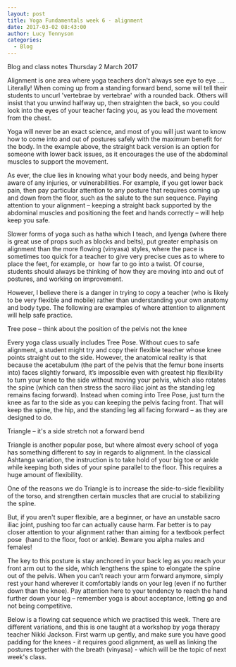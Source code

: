 ```yaml
---
layout: post
title: Yoga Fundamentals week 6 - alignment
date: 2017-03-02 08:43:00
author: Lucy Tennyson
categories:
  - Blog
---
```



Blog and class notes Thursday 2 March 2017&nbsp;

Alignment is one area where yoga teachers don't always see eye to eye …. Literally! When coming up from a standing forward bend, some will tell their students to uncurl 'vertebrae by vertebrae' with a rounded back. Others will insist that you unwind halfway up, then straighten the back, so you could look into the eyes of your teacher facing you, as you lead the movement from the chest.

Yoga will never be an exact science, and most of you will just want to know how to come into and out of postures safely with the maximum benefit for the body. In the example above, the straight back version is an option for someone with lower back issues, as it encourages the use of the abdominal muscles to support the movement.

As ever, the clue lies in knowing what your body needs, and being hyper aware of any injuries, or vulnerabilities. For example, if you get lower back pain, then pay particular attention to any posture that requires coming up and down from the floor, such as the salute to the sun sequence. Paying attention to your alignment – keeping a straight back supported by the abdominal muscles and positioning the feet and hands correctly – will help keep you safe.

Slower forms of yoga such as hatha which I teach, and Iyenga (where there is great use of props such as blocks and belts), put greater emphasis on alignment than the more flowing (vinyasa) styles, where the pace is sometimes too quick for a teacher to give very precise cues as to where to place the feet, for example, or &nbsp;how far to go into a twist. Of course, students should always be thinking of how they are moving into and out of postures, and working on improvement.

However, I believe there is a danger in trying to copy a teacher (who is likely to be very flexible and mobile) rather than understanding your own anatomy and body type. The following are examples of where attention to alignment will help safe practice.

Tree pose – think about the position of the pelvis not the knee

Every yoga class usually includes Tree Pose. Without cues to safe alignment, a student might try and copy their flexible teacher whose knee points straight out to the side. However, the anatomical reality is that because the acetabulum (the part of the pelvis that the femur bone inserts into) faces slightly forward, it’s impossible even with greatest hip flexibility to turn your knee to the side without moving your pelvis, which also rotates the spine (which can then stress the sacro iliac joint as the standing leg remains facing forward). Instead when coming into Tree Pose, just turn the knee as far to the side as you can keeping the pelvis facing front. That will keep the spine, the hip, and the standing leg all facing forward – as they are designed to do.

Triangle – it's a side stretch not a forward bend

Triangle is another popular pose, but where almost every school of yoga has something different to say in regards to alignment. In the classical Ashtanga variation, the instruction is to take hold of your big toe or ankle while keeping both sides of your spine parallel to the floor. This requires a huge amount of flexibility.

One of the reasons we do Triangle is to increase the side-to-side flexibility of the torso, and strengthen certain muscles that are crucial to stabilizing the spine.

But, if you aren't super flexible, are a beginner, or have an unstable sacro iliac joint, pushing too far can actually cause harm. Far better is to pay closer attention to your alignment rather than aiming for a textbook perfect pose &nbsp;(hand to the floor, foot or ankle). Beware you alpha males and females!

The key to this posture is stay anchored in your back leg as you reach your front arm out to the side, which lengthens the spine to elongate the spine out of the pelvis. When you can’t reach your arm forward anymore, simply rest your hand wherever it comfortably lands on your leg (even if no further down than the knee). Pay attention here to your tendency to reach the hand further down your leg – remember yoga is about acceptance, letting go and not being competitive.

Below is a flowing cat sequence which we practised this week. There are different variations, and this is one taught at a workshop by yoga therapy teacher Nikki Jackson. First warm up gently, and make sure you have good padding for the knees - it requires good alignment, as well as linking the postures together with the breath (vinyasa) - which will be the topic of next week's class.